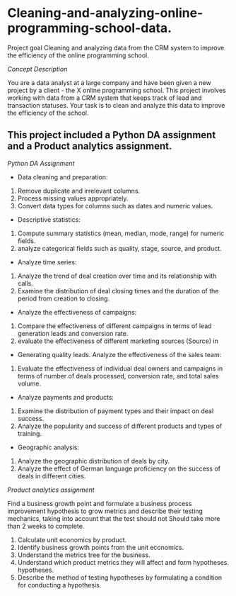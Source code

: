 # Cleaning-and-analyzing-online-programming-school-data.
Project goal Cleaning and analyzing data from the CRM system to improve the efficiency of the online programming school.

*Concept Description*

You are a data analyst at a large company and have been given a new project by a client - the
X online programming school. This project involves working with data from a
CRM system that keeps track of lead and transaction statuses. Your task is to clean and
analyze this data to improve the efficiency of the school.

## This project included a Python DA assignment and a Product analytics assignment.

*Python DA Assignment*
- Data cleaning and preparation:
1. Remove duplicate and irrelevant columns.
2. Process missing values appropriately.
3. Convert data types for columns such as dates and numeric
values.
- Descriptive statistics:
1. Compute summary statistics (mean, median, mode,
range) for numeric fields.
2. analyze categorical fields such as quality, stage, source, and
product.
- Analyze time series:
1. Analyze the trend of deal creation over time and its relationship
with calls.
2. Examine the distribution of deal closing times and the duration of the
period from creation to closing.
- Analyze the effectiveness of campaigns:
1. Compare the effectiveness of different campaigns in terms of lead generation
leads and conversion rate.
2. evaluate the effectiveness of different marketing sources (Source) in
- Generating quality leads.
Analyze the effectiveness of the sales team:
1. Evaluate the effectiveness of individual deal owners and campaigns
in terms of number of deals processed, conversion rate, and
total sales volume.
- Analyze payments and products:
1. Examine the distribution of payment types and their impact on deal success.
2. Analyze the popularity and success of different products and types of
training.
- Geographic analysis:
1. Analyze the geographic distribution of deals by city.
2. Analyze the effect of German language proficiency on the success of deals in different cities.

*Product analytics assignment*

 Find a business growth point and formulate a business process improvement hypothesis
to grow metrics and describe their testing mechanics, taking into account that the test should not
Should take more than 2 weeks to complete.
1. Calculate unit economics by product.
2. Identify business growth points from the unit economics.
3. Understand the metrics tree for the business.
4. Understand which product metrics they will affect and form hypotheses.
hypotheses.
5. Describe the method of testing hypotheses by formulating a condition for conducting a
hypothesis.
